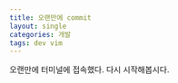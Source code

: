 ```yaml
---
title: 오랜만에 commit 
layout: single 
categories: 개발 
tags: dev vim 
---
```


오랜만에 터미널에 접속했다. 다시 시작해봅시다.








